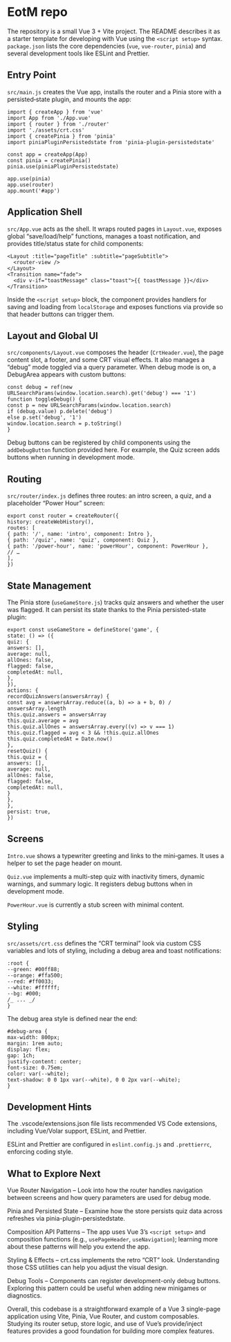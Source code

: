 # EotM repo

The repository is a small Vue 3 + Vite project. The README describes it as a starter template for developing with Vue using the `<script setup>` syntax.
`package.json` lists the core dependencies (`vue`, `vue-router`, `pinia`) and several development tools like ESLint and Prettier.

## Entry Point

`src/main.js` creates the Vue app, installs the router and a Pinia store with a persisted‑state plugin, and mounts the app:

```
import { createApp } from 'vue'
import App from './App.vue'
import { router } from './router'
import './assets/crt.css'
import { createPinia } from 'pinia'
import piniaPluginPersistedstate from 'pinia-plugin-persistedstate'

const app = createApp(App)
const pinia = createPinia()
pinia.use(piniaPluginPersistedstate)

app.use(pinia)
app.use(router)
app.mount('#app')
```

## Application Shell

`src/App.vue` acts as the shell. It wraps routed pages in `Layout.vue`, exposes global “save/load/help” functions, manages a toast notification, and provides title/status state for child components:

```
<Layout :title="pageTitle" :subtitle="pageSubtitle">
  <router-view />
</Layout>
<Transition name="fade">
  <div v-if="toastMessage" class="toast">{{ toastMessage }}</div>
</Transition>
```

Inside the `<script setup>` block, the component provides handlers for saving and loading from `localStorage` and exposes functions via provide so that header buttons can trigger them.

## Layout and Global UI

`src/components/Layout.vue` composes the header (`CrtHeader.vue`), the page content slot, a footer, and some CRT visual effects. It also manages a “debug” mode toggled via a query parameter. When debug mode is on, a DebugArea appears with custom buttons:

```
const debug = ref(new URLSearchParams(window.location.search).get('debug') === '1')
function toggleDebug() {
const p = new URLSearchParams(window.location.search)
if (debug.value) p.delete('debug')
else p.set('debug', '1')
window.location.search = p.toString()
}
```

Debug buttons can be registered by child components using the `addDebugButton` function provided here. For example, the Quiz screen adds buttons when running in development mode.

## Routing

`src/router/index.js` defines three routes: an intro screen, a quiz, and a placeholder “Power Hour” screen:

```
export const router = createRouter({
history: createWebHistory(),
routes: [
{ path: '/', name: 'intro', component: Intro },
{ path: '/quiz', name: 'quiz', component: Quiz },
{ path: '/power-hour', name: 'powerHour', component: PowerHour },
// …
],
})
```

## State Management

The Pinia store (`useGameStore.js`) tracks quiz answers and whether the user was flagged. It can persist its state thanks to the Pinia persisted-state plugin:

```
export const useGameStore = defineStore('game', {
state: () => ({
quiz: {
answers: [],
average: null,
allOnes: false,
flagged: false,
completedAt: null,
},
}),
actions: {
recordQuizAnswers(answersArray) {
const avg = answersArray.reduce((a, b) => a + b, 0) / answersArray.length
this.quiz.answers = answersArray
this.quiz.average = avg
this.quiz.allOnes = answersArray.every((v) => v === 1)
this.quiz.flagged = avg < 3 && !this.quiz.allOnes
this.quiz.completedAt = Date.now()
},
resetQuiz() {
this.quiz = {
answers: [],
average: null,
allOnes: false,
flagged: false,
completedAt: null,
}
},
},
persist: true,
})
```

## Screens

`Intro.vue` shows a typewriter greeting and links to the mini‑games. It uses a helper to set the page header on mount.

`Quiz.vue` implements a multi-step quiz with inactivity timers, dynamic warnings, and summary logic. It registers debug buttons when in development mode.

`PowerHour.vue` is currently a stub screen with minimal content.

## Styling

`src/assets/crt.css` defines the “CRT terminal” look via custom CSS variables and lots of styling, including a debug area and toast notifications:

```
:root {
--green: #00ff88;
--orange: #ffa500;
--red: #ff0033;
--white: #ffffff;
--bg: #000;
/_ ... _/
}
```

The debug area style is defined near the end:

```
#debug-area {
max-width: 800px;
margin: 1rem auto;
display: flex;
gap: 1ch;
justify-content: center;
font-size: 0.75em;
color: var(--white);
text-shadow: 0 0 1px var(--white), 0 0 2px var(--white);
}
```

## Development Hints

The .vscode/extensions.json file lists recommended VS Code extensions, including Vue/Volar support, ESLint, and Prettier.

ESLint and Prettier are configured in `eslint.config.js` and `.prettierrc`, enforcing coding style.

## What to Explore Next

Vue Router Navigation – Look into how the router handles navigation between screens and how query parameters are used for debug mode.

Pinia and Persisted State – Examine how the store persists quiz data across refreshes via pinia-plugin-persistedstate.

Composition API Patterns – The app uses Vue 3’s `<script setup>` and composition functions (e.g., `usePageHeader`, `useNavigation`); learning more about these patterns will help you extend the app.

Styling & Effects – crt.css implements the retro “CRT” look. Understanding those CSS utilities can help you adjust the visual design.

Debug Tools – Components can register development-only debug buttons. Exploring this pattern could be useful when adding new minigames or diagnostics.

Overall, this codebase is a straightforward example of a Vue 3 single-page application using Vite, Pinia, Vue Router, and custom composables. Studying its router setup, store logic, and use of Vue’s provide/inject features provides a good foundation for building more complex features.
